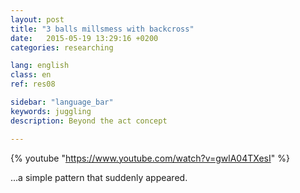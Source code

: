 ```yaml
---
layout: post
title: "3 balls millsmess with backcross"
date:   2015-05-19 13:29:16 +0200
categories: researching

lang: english
class: en
ref: res08

sidebar: "language_bar"
keywords: juggling
description: Beyond the act concept

---
```


{% youtube "https://www.youtube.com/watch?v=gwlA04TXesI" %}

...a simple pattern that suddenly appeared.

